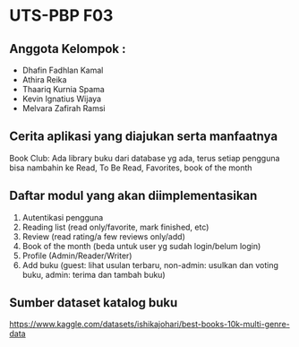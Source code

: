 # UTS-PBP F03

## Anggota Kelompok :
- Dhafin Fadhlan Kamal
- Athira Reika
- Thaariq Kurnia Spama
- Kevin Ignatius Wijaya
- Melvara Zafirah Ramsi

## Cerita aplikasi yang diajukan serta manfaatnya
Book Club: Ada library buku dari database yg ada, terus setiap pengguna bisa nambahin ke Read, To Be Read, Favorites, book of the month


## Daftar modul yang akan diimplementasikan
1. Autentikasi pengguna
2. Reading list (read only/favorite, mark finished, etc)
3. Review (read rating/a few reviews only/add)
4. Book of the month (beda untuk user yg sudah login/belum login)
5. Profile (Admin/Reader/Writer)
6. Add buku (guest: lihat usulan terbaru, non-admin: usulkan dan voting buku, admin: terima dan tambah buku)


## Sumber dataset katalog buku
https://www.kaggle.com/datasets/ishikajohari/best-books-10k-multi-genre-data
